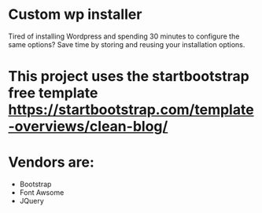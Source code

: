 # Custom wp installer
Tired of installing Wordpress and spending 30 minutes to configure the same options? Save time by storing and reusing your installation options.

# This project uses the startbootstrap free template https://startbootstrap.com/template-overviews/clean-blog/ 

# Vendors are:
- Bootstrap
- Font Awsome
- JQuery
